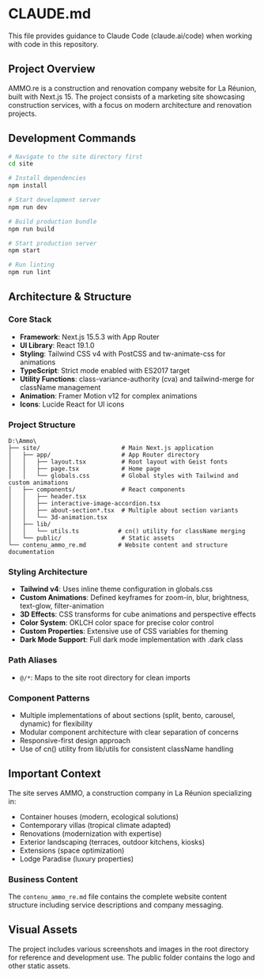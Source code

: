 # CLAUDE.md

This file provides guidance to Claude Code (claude.ai/code) when working with code in this repository.

## Project Overview

AMMO.re is a construction and renovation company website for La Réunion, built with Next.js 15. The project consists of a marketing site showcasing construction services, with a focus on modern architecture and renovation projects.

## Development Commands

```bash
# Navigate to the site directory first
cd site

# Install dependencies
npm install

# Start development server
npm run dev

# Build production bundle
npm run build

# Start production server
npm start

# Run linting
npm run lint
```

## Architecture & Structure

### Core Stack
- **Framework**: Next.js 15.5.3 with App Router
- **UI Library**: React 19.1.0
- **Styling**: Tailwind CSS v4 with PostCSS and tw-animate-css for animations
- **TypeScript**: Strict mode enabled with ES2017 target
- **Utility Functions**: class-variance-authority (cva) and tailwind-merge for className management
- **Animation**: Framer Motion v12 for complex animations
- **Icons**: Lucide React for UI icons

### Project Structure
```
D:\Ammo\
├── site/                       # Main Next.js application
│   ├── app/                    # App Router directory
│   │   ├── layout.tsx          # Root layout with Geist fonts
│   │   ├── page.tsx            # Home page
│   │   └── globals.css         # Global styles with Tailwind and custom animations
│   ├── components/             # React components
│   │   ├── header.tsx
│   │   ├── interactive-image-accordion.tsx
│   │   ├── about-section*.tsx  # Multiple about section variants
│   │   └── 3d-animation.tsx
│   ├── lib/
│   │   └── utils.ts           # cn() utility for className merging
│   └── public/                 # Static assets
└── contenu_ammo_re.md         # Website content and structure documentation
```

### Styling Architecture
- **Tailwind v4**: Uses inline theme configuration in globals.css
- **Custom Animations**: Defined keyframes for zoom-in, blur, brightness, text-glow, filter-animation
- **3D Effects**: CSS transforms for cube animations and perspective effects
- **Color System**: OKLCH color space for precise color control
- **Custom Properties**: Extensive use of CSS variables for theming
- **Dark Mode Support**: Full dark mode implementation with .dark class

### Path Aliases
- `@/*`: Maps to the site root directory for clean imports

### Component Patterns
- Multiple implementations of about sections (split, bento, carousel, dynamic) for flexibility
- Modular component architecture with clear separation of concerns
- Responsive-first design approach
- Use of cn() utility from lib/utils for consistent className handling

## Important Context

The site serves AMMO, a construction company in La Réunion specializing in:
- Container houses (modern, ecological solutions)
- Contemporary villas (tropical climate adapted)
- Renovations (modernization with expertise)
- Exterior landscaping (terraces, outdoor kitchens, kiosks)
- Extensions (space optimization)
- Lodge Paradise (luxury properties)

### Business Content
The `contenu_ammo_re.md` file contains the complete website content structure including service descriptions and company messaging.

## Visual Assets
The project includes various screenshots and images in the root directory for reference and development use. The public folder contains the logo and other static assets.